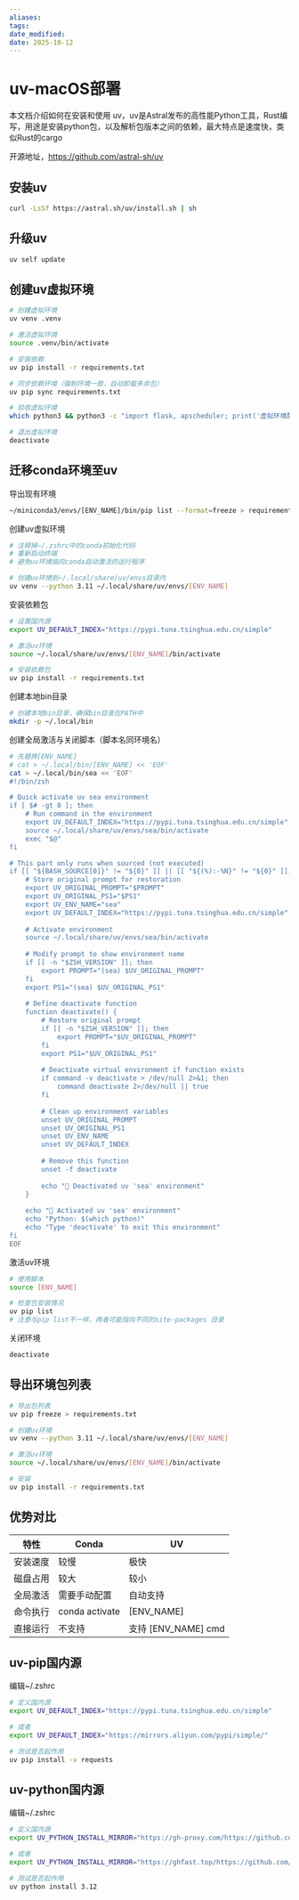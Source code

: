 ```yaml
---
aliases: 
tags: 
date_modified: 
date: 2025-10-12
---
```


# uv-macOS部署

本文档介绍如何在安装和使用 uv，uv是Astral发布的高性能Python工具，Rust编写，用途是安装python包，以及解析包版本之间的依赖，最大特点是速度快，类似Rust的cargo

开源地址，https://github.com/astral-sh/uv

## 安装uv

```Bash
curl -LsSf https://astral.sh/uv/install.sh | sh
```

## 升级uv

```Bash
uv self update
```

## 创建uv虚拟环境

```Bash
# 创建虚拟环境
uv venv .venv

# 激活虚拟环境
source .venv/bin/activate

# 安装依赖
uv pip install -r requirements.txt

# 同步依赖环境（强制环境一致，自动卸载多余包）
uv pip sync requirements.txt

# 验收虚拟环境
which python3 && python3 -c "import flask, apscheduler; print('虚拟环境配置成功！')"

# 退出虚拟环境
deactivate
```

## 迁移conda环境至uv

导出现有环境

```bash
~/miniconda3/envs/[ENV_NAME]/bin/pip list --format=freeze > requirements.txt
```

创建uv虚拟环境

```bash
# 注释掉~/.zshrc中的conda初始化代码
# 重新启动终端
# 避免uv环境指向conda自动激活的运行程序

# 创建uv环境到~/.local/share/uv/envs目录内
uv venv --python 3.11 ~/.local/share/uv/envs/[ENV_NAME]
```

安装依赖包

```bash
# 设置国内源
export UV_DEFAULT_INDEX="https://pypi.tuna.tsinghua.edu.cn/simple"

# 激活uv环境
source ~/.local/share/uv/envs/[ENV_NAME]/bin/activate

# 安装依赖包
uv pip install -r requirements.txt
```

创建本地bin目录

```bash
# 创建本地bin目录，确保bin目录在PATH中
mkdir -p ~/.local/bin
```

创建全局激活与关闭脚本（脚本名同环境名）

```bash
# 先替换[ENV_NAME]
# cat > ~/.local/bin/[ENV_NAME] << 'EOF'
cat > ~/.local/bin/sea << 'EOF'
#!/bin/zsh

# Quick activate uv sea environment
if [ $# -gt 0 ]; then
    # Run command in the environment
    export UV_DEFAULT_INDEX="https://pypi.tuna.tsinghua.edu.cn/simple"
    source ~/.local/share/uv/envs/sea/bin/activate
    exec "$@"
fi

# This part only runs when sourced (not executed)
if [[ "${BASH_SOURCE[0]}" != "${0}" ]] || [[ "${(%):-%N}" != "${0}" ]]; then
    # Store original prompt for restoration
    export UV_ORIGINAL_PROMPT="$PROMPT"
    export UV_ORIGINAL_PS1="$PS1" 
    export UV_ENV_NAME="sea"
    export UV_DEFAULT_INDEX="https://pypi.tuna.tsinghua.edu.cn/simple"
    
    # Activate environment
    source ~/.local/share/uv/envs/sea/bin/activate
    
    # Modify prompt to show environment name
    if [[ -n "$ZSH_VERSION" ]]; then
        export PROMPT="(sea) $UV_ORIGINAL_PROMPT"
    fi
    export PS1="(sea) $UV_ORIGINAL_PS1"
    
    # Define deactivate function
    function deactivate() {
        # Restore original prompt
        if [[ -n "$ZSH_VERSION" ]]; then
            export PROMPT="$UV_ORIGINAL_PROMPT"
        fi
        export PS1="$UV_ORIGINAL_PS1"
        
        # Deactivate virtual environment if function exists
        if command -v deactivate > /dev/null 2>&1; then
            command deactivate 2>/dev/null || true
        fi
        
        # Clean up environment variables
        unset UV_ORIGINAL_PROMPT
        unset UV_ORIGINAL_PS1
        unset UV_ENV_NAME
        unset UV_DEFAULT_INDEX
        
        # Remove this function
        unset -f deactivate
        
        echo "🌊 Deactivated uv 'sea' environment"
    }
    
    echo "🌊 Activated uv 'sea' environment"
    echo "Python: $(which python)"
    echo "Type 'deactivate' to exit this environment"
fi
EOF
```

激活uv环境

```bash
# 使用脚本
source [ENV_NAME]

# 检查包安装情况
uv pip list
# 注意与pip list不一样，两者可能指向不同的site-packages 目录
```

关闭环境

```bash
deactivate
```

## 导出环境包列表

```bash
# 导出包列表
uv pip freeze > requirements.txt

# 创建uv环境
uv venv --python 3.11 ~/.local/share/uv/envs/[ENV_NAME]

# 激活uv环境
source ~/.local/share/uv/envs/[ENV_NAME]/bin/activate

# 安装
uv pip install -r requirements.txt
```

## 优势对比

| 特性     | Conda          | UV                  |
| -------- | -------------- | ------------------- |
| 安装速度 | 较慢           | 极快                |
| 磁盘占用 | 较大           | 较小                |
| 全局激活 | 需要手动配置   | 自动支持            |
| 命令执行 | conda activate | [ENV_NAME]          |
| 直接运行 | 不支持         | 支持 [ENV_NAME] cmd |

## uv-pip国内源

编辑~/.zshrc

```Bash
# 定义国内源
export UV_DEFAULT_INDEX="https://pypi.tuna.tsinghua.edu.cn/simple"

# 或者
export UV_DEFAULT_INDEX="https://mirrors.aliyun.com/pypi/simple/"

# 测试是否起作用
uv pip install -v requests
```

## uv-python国内源

编辑~/.zshrc

```Bash
# 定义国内源
export UV_PYTHON_INSTALL_MIRROR="https://gh-proxy.com/https://github.com/astral-sh/python-build-standalone/releases/download"

# 或者
export UV_PYTHON_INSTALL_MIRROR="https://ghfast.top/https://github.com/astral-sh/python-build-standalone/releases/download"

# 测试是否起作用
uv python install 3.12
```